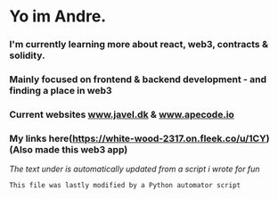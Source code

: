 #  Yo im Andre.
###  I'm currently learning more about react, web3, contracts & solidity.
###  Mainly focused on frontend & backend development - and finding a place in web3
###  Current websites www.javel.dk & www.apecode.io
###  My links here(https://white-wood-2317.on.fleek.co/u/1CY) (Also made this web3 app)




_The text under is automatically updated from a script i wrote for fun_
```
This file was lastly modified by a Python automator script
```
